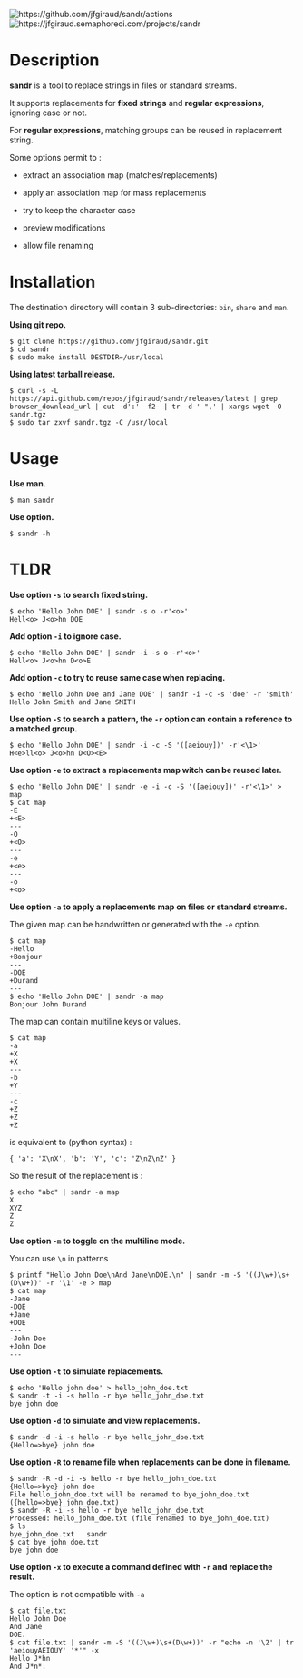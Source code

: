 ![<https://github.com/jfgiraud/sandr/actions>](https://img.shields.io/github/actions/workflow/status/jfgiraud/sandr/main.yml?label=CI)
![<https://jfgiraud.semaphoreci.com/projects/sandr>](https://jfgiraud.semaphoreci.com/badges/sandr/branches/master.svg)

Description
===========

**sandr** is a tool to replace strings in files or standard streams.

It supports replacements for **fixed strings** and **regular
expressions**, ignoring case or not.

For **regular expressions**, matching groups can be reused in
replacement string.

Some options permit to :

-   extract an association map (matches/replacements)

-   apply an association map for mass replacements

-   try to keep the character case

-   preview modifications

-   allow file renaming

Installation
============

The destination directory will contain 3 sub-directories: `bin`, `share`
and `man`.

**Using git repo.**

    $ git clone https://github.com/jfgiraud/sandr.git
    $ cd sandr
    $ sudo make install DESTDIR=/usr/local

**Using latest tarball release.**

    $ curl -s -L https://api.github.com/repos/jfgiraud/sandr/releases/latest | grep browser_download_url | cut -d':' -f2- | tr -d ' ",' | xargs wget -O sandr.tgz
    $ sudo tar zxvf sandr.tgz -C /usr/local

Usage
=====

**Use man.**

    $ man sandr

**Use option.**

    $ sandr -h

TLDR
====

**Use option `-s` to search fixed string.**

    $ echo 'Hello John DOE' | sandr -s o -r'<o>'
    Hell<o> J<o>hn DOE

**Add option `-i` to ignore case.**

    $ echo 'Hello John DOE' | sandr -i -s o -r'<o>'
    Hell<o> J<o>hn D<o>E

**Add option `-c` to try to reuse same case when replacing.**

    $ echo 'Hello John Doe and Jane DOE' | sandr -i -c -s 'doe' -r 'smith'
    Hello John Smith and Jane SMITH

**Use option `-S` to search a pattern, the `-r` option can contain a
reference to a matched group.**

    $ echo 'Hello John DOE' | sandr -i -c -S '([aeiouy])' -r'<\1>'
    H<e>ll<o> J<o>hn D<O><E>

**Use option `-e` to extract a replacements map witch can be reused
later.**

    $ echo 'Hello John DOE' | sandr -e -i -c -S '([aeiouy])' -r'<\1>' > map
    $ cat map
    -E
    +<E>
    ---
    -O
    +<O>
    ---
    -e
    +<e>
    ---
    -o
    +<o>

**Use option `-a` to apply a replacements map on files or standard
streams.**

The given map can be handwritten or generated with the `-e` option.

    $ cat map
    -Hello
    +Bonjour
    ---
    -DOE
    +Durand
    ---
    $ echo 'Hello John DOE' | sandr -a map
    Bonjour John Durand

The map can contain multiline keys or values.

    $ cat map
    -a
    +X
    +X
    ---
    -b
    +Y
    ---
    -c
    +Z
    +Z
    +Z

is equivalent to (python syntax) :

    { 'a': 'X\nX', 'b': 'Y', 'c': 'Z\nZ\nZ' }

So the result of the replacement is :

    $ echo "abc" | sandr -a map
    X
    XYZ
    Z
    Z

**Use option `-m` to toggle **on** the multiline mode.**

You can use `\n` in patterns

    $ printf "Hello John Doe\nAnd Jane\nDOE.\n" | sandr -m -S '((J\w+)\s+(D\w+))' -r '\1' -e > map
    $ cat map
    -Jane
    -DOE
    +Jane
    +DOE
    ---
    -John Doe
    +John Doe
    ---

**Use option `-t` to simulate replacements.**

    $ echo 'Hello john doe' > hello_john_doe.txt
    $ sandr -t -i -s hello -r bye hello_john_doe.txt
    bye john doe

**Use option `-d` to simulate and view replacements.**

    $ sandr -d -i -s hello -r bye hello_john_doe.txt
    {Hello=>bye} john doe

**Use option `-R` to rename file when replacements can be done in
filename.**

    $ sandr -R -d -i -s hello -r bye hello_john_doe.txt
    {Hello=>bye} john doe
    File hello_john_doe.txt will be renamed to bye_john_doe.txt ({hello=>bye}_john_doe.txt)
    $ sandr -R -i -s hello -r bye hello_john_doe.txt
    Processed: hello_john_doe.txt (file renamed to bye_john_doe.txt)
    $ ls
    bye_john_doe.txt   sandr
    $ cat bye_john_doe.txt
    bye john doe

**Use option `-x` to execute a command defined with `-r` and replace the
result.**

The option is not compatible with `-a`

    $ cat file.txt
    Hello John Doe
    And Jane
    DOE.
    $ cat file.txt | sandr -m -S '((J\w+)\s+(D\w+))' -r "echo -n '\2' | tr 'aeiouyAEIOUY' '*'" -x
    Hello J*hn
    And J*n*.
